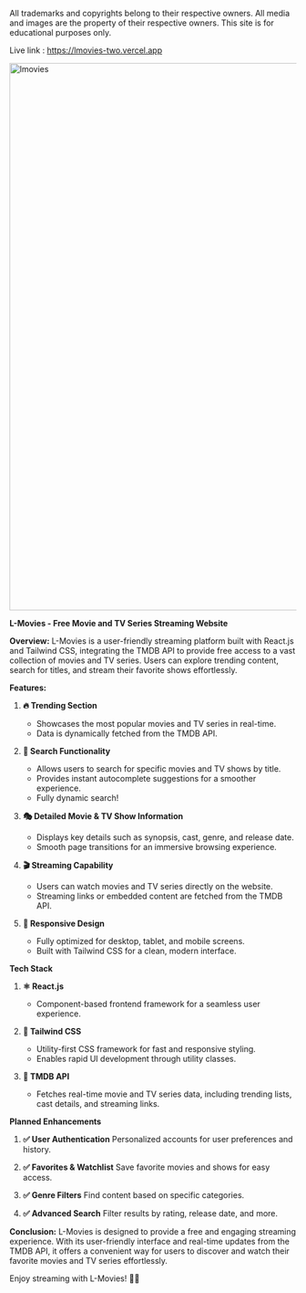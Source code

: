 All trademarks and copyrights belong to their respective owners. All media and images are the property of their respective owners. This site is for educational purposes only.



Live link : https://lmovies-two.vercel.app

<img width="959" alt="lmovies" src="https://github.com/patelharsh80874/THE-ULTIMATE/assets/110234600/4cfcd40e-4540-461f-b99c-160ab49e1f28">



**L-Movies - Free Movie and TV Series Streaming Website**

**Overview:**
L-Movies is a user-friendly streaming platform built with React.js and Tailwind CSS, integrating the TMDB API to provide free access to a vast collection of movies and TV series. Users can explore trending content, search for titles, and stream their favorite shows effortlessly.

**Features:**

1. **🔥 Trending Section**
   - Showcases the most popular movies and TV series in real-time.
   - Data is dynamically fetched from the TMDB API.

2. **🔎 Search Functionality**
   - Allows users to search for specific movies and TV shows by title.
   - Provides instant autocomplete suggestions for a smoother experience.
   - Fully dynamic search!

3. **🎭 Detailed Movie & TV Show Information**
   - Displays key details such as synopsis, cast, genre, and release date.
   - Smooth page transitions for an immersive browsing experience.

4. **🎬 Streaming Capability**
   - Users can watch movies and TV series directly on the website.
   - Streaming links or embedded content are fetched from the TMDB API.

5. **📱 Responsive Design**
   - Fully optimized for desktop, tablet, and mobile screens.
   - Built with Tailwind CSS for a clean, modern interface.

**Tech Stack**

1. **⚛ React.js**
   - Component-based frontend framework for a seamless user experience.

2. **🎨 Tailwind CSS**
   - Utility-first CSS framework for fast and responsive styling.
   - Enables rapid UI development through utility classes.

3. **🎥 TMDB API**
   - Fetches real-time movie and TV series data, including trending lists, cast details, and streaming links.

**Planned Enhancements**

1. **✅ User Authentication** Personalized accounts for user preferences and history.

2. **✅ Favorites & Watchlist** Save favorite movies and shows for easy access.

3. **✅ Genre Filters** Find content based on specific categories.

4. **✅ Advanced Search** Filter results by rating, release date, and more.

**Conclusion:**
L-Movies is designed to provide a free and engaging streaming experience. With its user-friendly interface and real-time updates from the TMDB API, it offers a convenient way for users to discover and watch their favorite movies and TV series effortlessly.

Enjoy streaming with L-Movies! 🍿🎥
